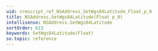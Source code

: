 ```yaml
---
uid: crmscript_ref_NSAddress_SetWgs84Latitude_Float_p_0
title: NSAddress.SetWgs84Latitude(Float p_0)
intellisense: NSAddress.SetWgs84Latitude
sortOrder: 613
keywords: SetWgs84Latitude(Float)
so.topic: reference
---
```






